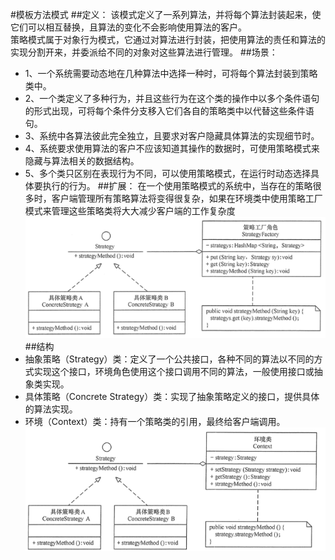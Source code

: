 #模板方法模式
##定义：
该模式定义了一系列算法，并将每个算法封装起来，使它们可以相互替换，且算法的变化不会影响使用算法的客户。  
策略模式属于对象行为模式，它通过对算法进行封装，把使用算法的责任和算法的实现分割开来，并委派给不同的对象对这些算法进行管理。
##场景：
+ 1、一个系统需要动态地在几种算法中选择一种时，可将每个算法封装到策略类中。
+ 2、一个类定义了多种行为，并且这些行为在这个类的操作中以多个条件语句的形式出现，可将每个条件分支移入它们各自的策略类中以代替这些条件语句。
+ 3、系统中各算法彼此完全独立，且要求对客户隐藏具体算法的实现细节时。
+ 4、系统要求使用算法的客户不应该知道其操作的数据时，可使用策略模式来隐藏与算法相关的数据结构。
+ 5、多个类只区别在表现行为不同，可以使用策略模式，在运行时动态选择具体要执行的行为。
##扩展：
在一个使用策略模式的系统中，当存在的策略很多时，客户端管理所有策略算法将变得很复杂，如果在环境类中使用策略工厂模式来管理这些策略类将大大减少客户端的工作复杂度
![策略工厂模式](./策略工厂.png)
##结构
+ 抽象策略（Strategy）类：定义了一个公共接口，各种不同的算法以不同的方式实现这个接口，环境角色使用这个接口调用不同的算法，一般使用接口或抽象类实现。
+ 具体策略（Concrete Strategy）类：实现了抽象策略定义的接口，提供具体的算法实现。
+ 环境（Context）类：持有一个策略类的引用，最终给客户端调用。
![策略模式](./策略.png)